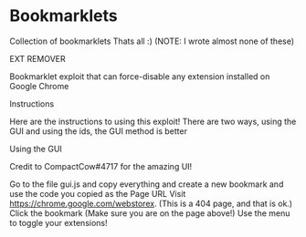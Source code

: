 # Bookmarklets
Collection of bookmarklets
Thats all :)
(NOTE: I wrote almost none of these) 

EXT REMOVER

Bookmarklet exploit that can force-disable any extension installed on Google Chrome

Instructions

Here are the instructions to using this exploit! There are two ways, using the GUI and using the ids, the GUI method is better

Using the GUI

Credit to CompactCow#4717 for the amazing UI!

Go to the file gui.js and copy everything and create a new bookmark and use the code you copied as the Page URL
Visit https://chrome.google.com/webstorex. (This is a 404 page, and that is ok.)
Click the bookmark (Make sure you are on the page above!)
Use the menu to toggle your extensions!
